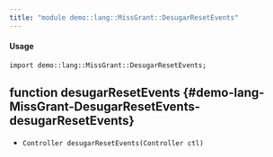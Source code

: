```yaml
---
title: "module demo::lang::MissGrant::DesugarResetEvents"
---
```


#### Usage

`import demo::lang::MissGrant::DesugarResetEvents;`

## function desugarResetEvents {#demo-lang-MissGrant-DesugarResetEvents-desugarResetEvents}

* ``Controller desugarResetEvents(Controller ctl)``

